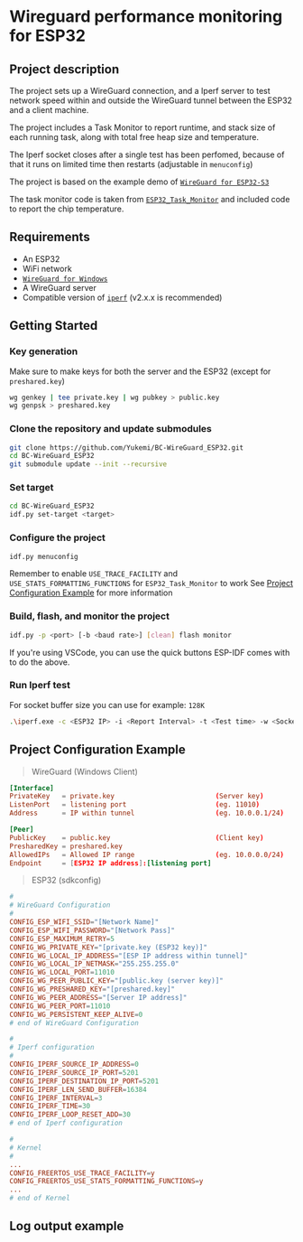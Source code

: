 # Wireguard performance monitoring for ESP32

## Project description

The project sets up a WireGuard connection, and a Iperf server to test network speed within and outside the WireGuard tunnel between the ESP32 and a client machine.

The project includes a Task Monitor to report runtime, and stack size of each running task, along with total free heap size and temperature.

The Iperf socket closes after a single test has been perfomed, because of that
it runs on limited time then restarts (adjustable in `menuconfig`)

The project is based on the example demo of [`WireGuard for ESP32-S3`](https://github.com/trombik/esp_wireguard/tree/main/examples/demo)

The task monitor code is taken from [`ESP32_Task_Monitor`](https://github.com/VPavlusha/ESP32_Task_Monitor) and included code to report the chip temperature.



## Requirements

* An ESP32
* WiFi network
* [`WireGuard for Windows`](https://www.wireguard.com/install/)
* A WireGuard server
* Compatible version of [`iperf`](https://sourceforge.net/projects/iperf2/) (v2.x.x is recommended)



## Getting Started

### Key generation
Make sure to make keys for both the server and the ESP32 (except for `preshared.key`)
```bash
wg genkey | tee private.key | wg pubkey > public.key
wg genpsk > preshared.key
```

### Clone the repository and update submodules
```bash
git clone https://github.com/Yukemi/BC-WireGuard_ESP32.git
cd BC-WireGuard_ESP32
git submodule update --init --recursive
```

### Set target
```bash
cd BC-WireGuard_ESP32
idf.py set-target <target>
```

### Configure the project
```bash
idf.py menuconfig
```
Remember to enable `USE_TRACE_FACILITY` and `USE_STATS_FORMATTING_FUNCTIONS` for `ESP32_Task_Monitor` to work See [Project Configuration Example](#project-configuration-example) for more information

### Build, flash, and monitor the project
```bash
idf.py -p <port> [-b <baud rate>] [clean] flash monitor
```

If you're using VSCode, you can use the quick buttons ESP-IDF comes with to do the above.

### Run Iperf test
For socket buffer size you can use for example: `128K`
```bash
.\iperf.exe -c <ESP32 IP> -i <Report Interval> -t <Test time> -w <Socket Buffer Size> -p <destination port>
```


## Project Configuration Example
> WireGuard (Windows Client)
```conf
[Interface]
PrivateKey   = private.key                         (Server key)
ListenPort   = listening port                      (eg. 11010)
Address      = IP within tunnel                    (eg. 10.0.0.1/24)

[Peer]
PublicKey    = public.key                          (Client key)
PresharedKey = preshared.key
AllowedIPs   = Allowed IP range                    (eg. 10.0.0.0/24)
Endpoint     = [ESP32 IP address]:[listening port]
```
> ESP32 (sdkconfig)
```conf
#
# WireGuard Configuration
#
CONFIG_ESP_WIFI_SSID="[Network Name]"
CONFIG_ESP_WIFI_PASSWORD="[Network Pass]"
CONFIG_ESP_MAXIMUM_RETRY=5
CONFIG_WG_PRIVATE_KEY="[private.key (ESP32 key)]"
CONFIG_WG_LOCAL_IP_ADDRESS="[ESP IP address within tunnel]"
CONFIG_WG_LOCAL_IP_NETMASK="255.255.255.0"
CONFIG_WG_LOCAL_PORT=11010
CONFIG_WG_PEER_PUBLIC_KEY="[public.key (server key)]"
CONFIG_WG_PRESHARED_KEY="[preshared.key]"
CONFIG_WG_PEER_ADDRESS="[Server IP address]"
CONFIG_WG_PEER_PORT=11010
CONFIG_WG_PERSISTENT_KEEP_ALIVE=0
# end of WireGuard Configuration

#
# Iperf configuration
#
CONFIG_IPERF_SOURCE_IP_ADDRESS=0
CONFIG_IPERF_SOURCE_IP_PORT=5201
CONFIG_IPERF_DESTINATION_IP_PORT=5201
CONFIG_IPERF_LEN_SEND_BUFFER=16384
CONFIG_IPERF_INTERVAL=3
CONFIG_IPERF_TIME=30
CONFIG_IPERF_LOOP_RESET_ADD=30
# end of Iperf configuration

#
# Kernel
#
...
CONFIG_FREERTOS_USE_TRACE_FACILITY=y
CONFIG_FREERTOS_USE_STATS_FORMATTING_FUNCTIONS=y
...
# end of Kernel
```

## Log output example

```console

```
